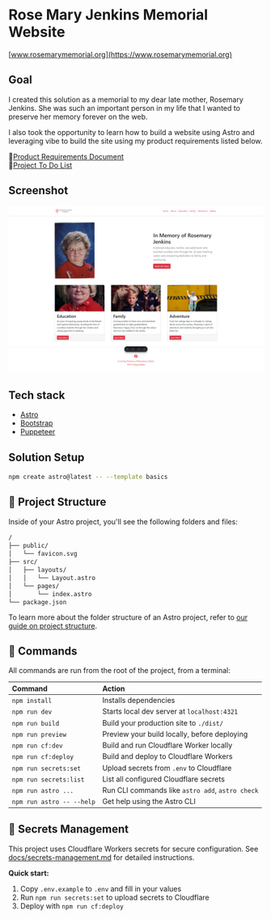 # Rose Mary Jenkins Memorial Website
[www.rosemarymemorial.org](https://www.rosemarymemorial.org)

## Goal
I created this solution as a memorial to my dear late mother, Rosemary Jenkins. She was such an important person in my life that I wanted to preserve her memory forever on the web.

I also took the opportunity to learn how to build a website using Astro and leveraging vibe to build the site using my product requirements listed below.

🚀[Product Requirements Document](docs/prd.md) \
🚀[Project To Do List](docs/todo.md)


## Screenshot
![Screenshot](site.png)

## Tech stack
- [Astro](https://astro.build/)
- [Bootstrap](https://getbootstrap.com/)
- [Puppeteer](https://pptr.dev/)


## Solution Setup
```sh
npm create astro@latest -- --template basics
```

## 🚀 Project Structure

Inside of your Astro project, you'll see the following folders and files:

```text
/
├── public/
│   └── favicon.svg
├── src/
│   ├── layouts/
│   │   └── Layout.astro
│   └── pages/
│       └── index.astro
└── package.json
```

To learn more about the folder structure of an Astro project, refer to [our guide on project structure](https://docs.astro.build/en/basics/project-structure/).

## 🧞 Commands

All commands are run from the root of the project, from a terminal:

| Command                   | Action                                           |
| :------------------------ | :----------------------------------------------- |
| `npm install`             | Installs dependencies                            |
| `npm run dev`             | Starts local dev server at `localhost:4321`      |
| `npm run build`           | Build your production site to `./dist/`          |
| `npm run preview`         | Preview your build locally, before deploying     |
| `npm run cf:dev`          | Build and run Cloudflare Worker locally          |
| `npm run cf:deploy`       | Build and deploy to Cloudflare Workers           |
| `npm run secrets:set`     | Upload secrets from `.env` to Cloudflare         |
| `npm run secrets:list`    | List all configured Cloudflare secrets           |
| `npm run astro ...`       | Run CLI commands like `astro add`, `astro check` |
| `npm run astro -- --help` | Get help using the Astro CLI                     |

## 🔐 Secrets Management

This project uses Cloudflare Workers secrets for secure configuration. See [docs/secrets-management.md](docs/secrets-management.md) for detailed instructions.

**Quick start:**
1. Copy `.env.example` to `.env` and fill in your values
2. Run `npm run secrets:set` to upload secrets to Cloudflare
3. Deploy with `npm run cf:deploy`
